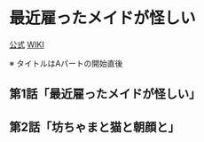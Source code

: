 # 最近雇ったメイドが怪しい

[公式](https://maid-ga-ayashii.com/) 
[WIKI](https://ja.wikipedia.org/wiki/%E6%9C%80%E8%BF%91%E9%9B%87%E3%81%A3%E3%81%9F%E3%83%A1%E3%82%A4%E3%83%89%E3%81%8C%E6%80%AA%E3%81%97%E3%81%84) 

※ タイトルはAパートの開始直後

## 第1話「最近雇ったメイドが怪しい」

## 第2話「坊ちゃまと猫と朝顔と」

